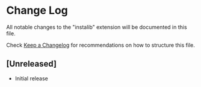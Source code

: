 # Change Log

All notable changes to the "instalib" extension will be documented in this file.

Check [Keep a Changelog](http://keepachangelog.com/) for recommendations on how to structure this file.

## [Unreleased]

- Initial release